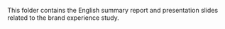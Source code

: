 This folder contains the English summary report and presentation slides related to the brand experience study.
